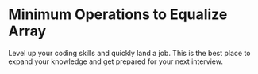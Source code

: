 # Minimum Operations to Equalize Array

Level up your coding skills and quickly land a job. This is the best place to expand your knowledge and get prepared for your next interview.